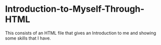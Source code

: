 # Introduction-to-Myself-Through-HTML
This consists of an HTML file that gives an Introduction to me and showing some skills that I have.
